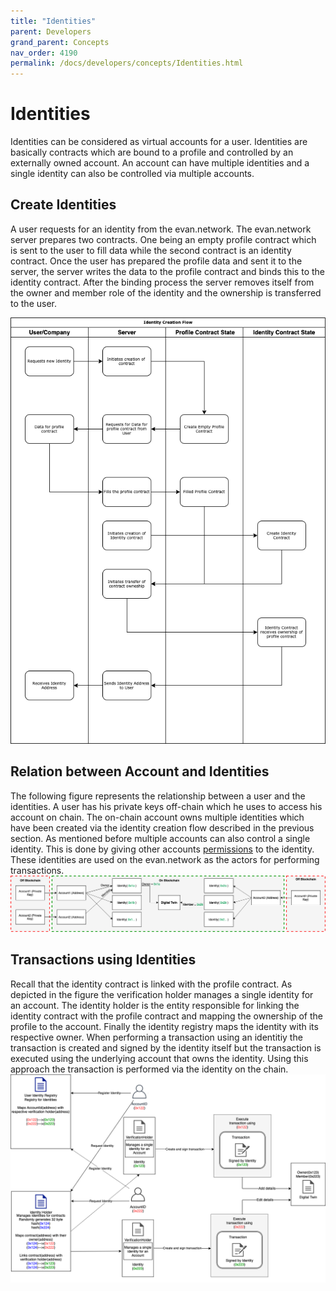 ```yaml
---
title: "Identities"
parent: Developers
grand_parent: Concepts
nav_order: 4190
permalink: /docs/developers/concepts/Identities.html
---
```


# Identities

Identities can be considered as virtual accounts for a user. Identities are basically contracts which are bound to a profile and controlled by an externally owned account. An account can have multiple identities and a single identity can also be controlled via multiple accounts.

## Create Identities

A user requests for an identity from the evan.network. The evan.network server prepares two contracts. One being an empty profile contract which is sent to the user to fill data while the second contract is an identity contract. Once the user has prepared the profile data and sent it to the server, the server writes the data to the profile contract and binds this to the identity contract. After the binding process the server removes itself from the owner and member role of the identity and the ownership is transferred to the user.

![Creating Identity](./img/Identity_creation_flow.png) 

## Relation between Account and Identities

The following figure represents the relationship between a user and the identities. A user has his private keys off-chain which he uses to access his account on chain. The on-chain account owns multiple identities which have been created via the identity creation flow described in the previous section. As mentioned before multiple accounts can also control a single identity. This is done by giving other accounts [permissions](/docs/developers/concepts/smart-contract-permissioning.html) to the identity. These identities are used on the evan.network as the actors for performing transactions.
![Identity Account Relationship](./img/Relation_bw_Identity_and_Accounts.png)  

## Transactions using Identities

Recall that the identity contract is linked with the profile contract. As depicted in the figure the verification holder manages a single identity for an account. The identity holder is the entity responsible for linking the identity contract with the profile contract and mapping the ownership of the profile to the account. Finally the identity registry maps the identity with its respective owner. When performing a transaction using an identitiy the transaction is created and signed by the identity itself but the transaction is executed using the underlying account that owns the identity. Using this approach the transaction is performed via the identity on the chain.
![Identity Transaction](./img/Identity_transaction_flow.png)
